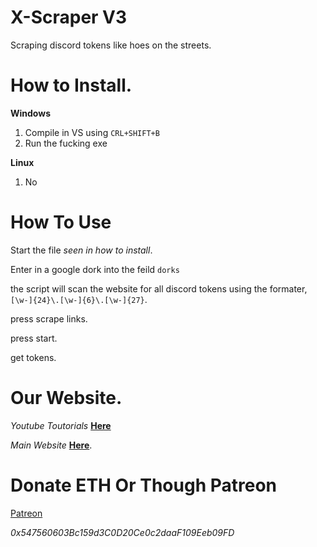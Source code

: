 # X-Scraper V3

Scraping discord tokens like hoes on the streets.


# How to Install.

**Windows**

1) Compile in VS using `CRL+SHIFT+B`
2) Run the fucking exe

**Linux**

1) No

# How To Use
Start the file *seen in how to install*.

Enter in a google dork into the feild `dorks`

the script will scan the website for all discord tokens using the formater, ```[\w-]{24}\.[\w-]{6}\.[\w-]{27}```.

press scrape links.

press start.

get tokens.

# Our Website.

*Youtube Toutorials* [__Here__](https://www.youtube.com/c/LucifersAngel666)

*Main Website* [__Here__](http://project-jade.unaux.com/index.html).

# Donate ETH Or Though Patreon

[Patreon](https://www.patreon.com/lucifersangel)


*0x547560603Bc159d3C0D20Ce0c2daaF109Eeb09FD*



